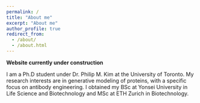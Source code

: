 ```yaml
---
permalink: /
title: "About me"
excerpt: "About me"
author_profile: true
redirect_from: 
  - /about/
  - /about.html
---
```


**Website currently under construction**

I am a Ph.D student under Dr. Philip M. Kim at the University of Toronto. My research interests are in generative modeling of proteins, with a specific focus on antibody engineering. I obtained my BSc at Yonsei University in Life Science and Biotechnology and MSc at ETH Zurich in Biotechnology.
